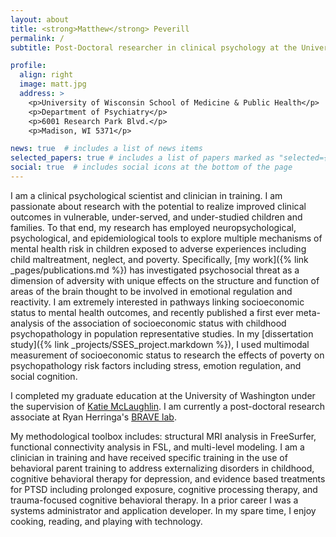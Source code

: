 ```yaml
---
layout: about
title: <strong>Matthew</strong> Peverill
permalink: /
subtitle: Post-Doctoral researcher in clinical psychology at the University of Wisconsin. 

profile:
  align: right
  image: matt.jpg
  address: >
    <p>University of Wisconsin School of Medicine & Public Health</p>
    <p>Department of Psychiatry</p>
    <p>6001 Research Park Blvd.</p>
    <p>Madison, WI 5371</p>

news: true  # includes a list of news items
selected_papers: true # includes a list of papers marked as "selected={true}"
social: true  # includes social icons at the bottom of the page
---
```


I am a clinical psychological scientist and clinician in training. I am passionate about research with the potential to realize improved clinical outcomes in vulnerable, under-served, and under-studied children and families. To that end, my research has employed neuropsychological, psychological, and epidemiological tools to explore multiple mechanisms of mental health risk in children exposed to adverse experiences including child maltreatment, neglect, and poverty. Specifically, [my work]({% link _pages/publications.md %}) has investigated psychosocial threat as a dimension of adversity with unique effects on the structure and function of areas of the brain thought to be involved in emotional regulation and reactivity. I am extremely interested in pathways linking socioeconomic status to mental health outcomes, and recently published a first ever meta-analysis of the association of socioeconomic status with childhood psychopathology in population representative studies. In my [dissertation study]({% link _projects/SSES_project.markdown %}), I used multimodal measurement of socioeconomic status to research the effects of poverty on psychopathology risk factors including stress, emotion regulation, and social cognition.

I completed my graduate education at the University of Washington under the supervision of [Katie McLaughlin](https://sdlab.fas.harvard.edu/). I am currently a post-doctoral research associate at Ryan Herringa's [BRAVE lab](https://brave.psychiatry.wisc.edu/).

My methodological toolbox includes: structural MRI analysis in FreeSurfer, functional connectivity analysis in FSL, and multi-level modeling. I am a clinician in training and have received specific training in the use of behavioral parent training to address externalizing disorders in childhood, cognitive behavioral therapy for depression, and evidence based treatments for PTSD including prolonged exposure, cognitive processing therapy, and trauma-focused cognitive behavioral therapy. In a prior career I was a systems administrator and application developer. In my spare time, I enjoy cooking, reading, and playing with technology.

